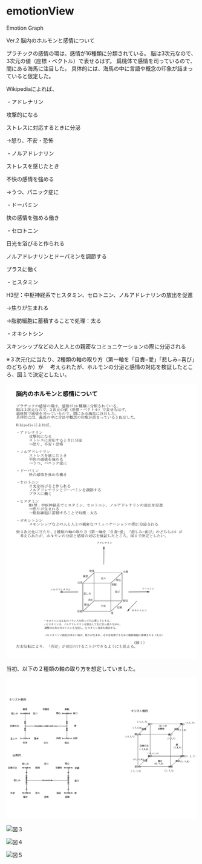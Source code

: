 # emotionView
Emotion Graph


Ver.2
脳内のホルモンと感情について

プラチックの感情の環は、感情が16種類に分類されている。
脳は3次元なので、3次元の値（座標・ベクトル）で表せるはず。
扁桃体で感情を司っているので、間にある海馬に注目した。
具体的には、海馬の中に言語や概念の印象が詰まっていると仮定した。

Wikipediaによれば、

・アドレナリン

攻撃的になる

ストレスに対応するときに分泌

→怒り、不安・恐怖

・ノルアドレナリン

ストレスを感じたとき

不快の感情を強める

→うつ、パニック症に

・ドーパミン

快の感情を強める働き

・セロトニン

日光を浴びると作られる

ノルアドレナリンとドーパミンを調節する

プラスに働く

・ヒスタミン

H3型：中枢神経系でヒスタミン、セロトニン、ノルアドレナリンの放出を促進

→焦りが生まれる

→脂肪細胞に蓄積することで処理：太る

・オキシトシン

スキンシップなどの人と人との親密なコミュニケーションの際に分泌される

※３次元化に当たり、2種類の軸の取り方（第一軸を「自責−愛」「悲しみ−喜び」のどちらか）が
　考えられたが、ホルモンの分泌と感情の対応を検証したところ、図１で決定としたい。

![図１](emotionV2Draft.png "図１")

当初、以下の２種類の軸の取り方を想定していました。

![図２](draft.png "図２")



![図３](Plutick3D.bmp "図３")

![図４](Plutick3D_False.bmp "図４")

![図５](Plutick3D_True.bmp "図５")


